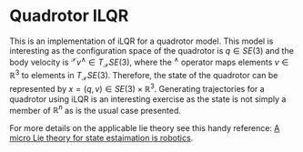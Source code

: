 # Quadrotor ILQR

This is an implementation of iLQR for a quadrotor model. This model is interesting as the configuration space of the quadrotor is $q \in SE(3)$ and the body velocity is $^\mathcal{X} v^\wedge{} \in T_\mathcal{X}SE(3)$, where the $^\wedge$ operator maps elements $v \in \mathbb{R}^3$ to elements in $T_\mathcal{X}SE(3)$. Therefore, the state of the quadrotor can be represented by $x = (q, v) \in {SE(3) \times \mathbb{R}^3}$. Generating trajectories for a quadrotor using iLQR is an interesting exercise as the state is not simply a member of $\mathbb{R}^n$ as is the usual case presented.

For more details on the applicable lie theory see this handy reference: [A micro Lie theory for state estaimation is robotics](https://arxiv.org/pdf/1812.01537.pdf).
